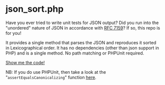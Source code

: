 # json_sort.php

Have you ever tried to write unit tests for JSON output? Did you run into the "unordered" nature of JSON 
in accordance with [RFC 7159](https://tools.ietf.org/html/rfc7159)? If so, this repo is for you!

It provides a single method that parses the JSON and reproduces it sorted in Lexicographical order.
It has no dependencies (other than json support in PHP) and is a single method. No path matching or PHPUnit required.

[Show me the code!](json_sort.php)

NB: If you do use PHPUnit, then take a look at the "`assertEqualsCanonicalizing`" function [here](https://phpunit.readthedocs.io/en/latest/assertions.html#assertequalscanonicalizing).
